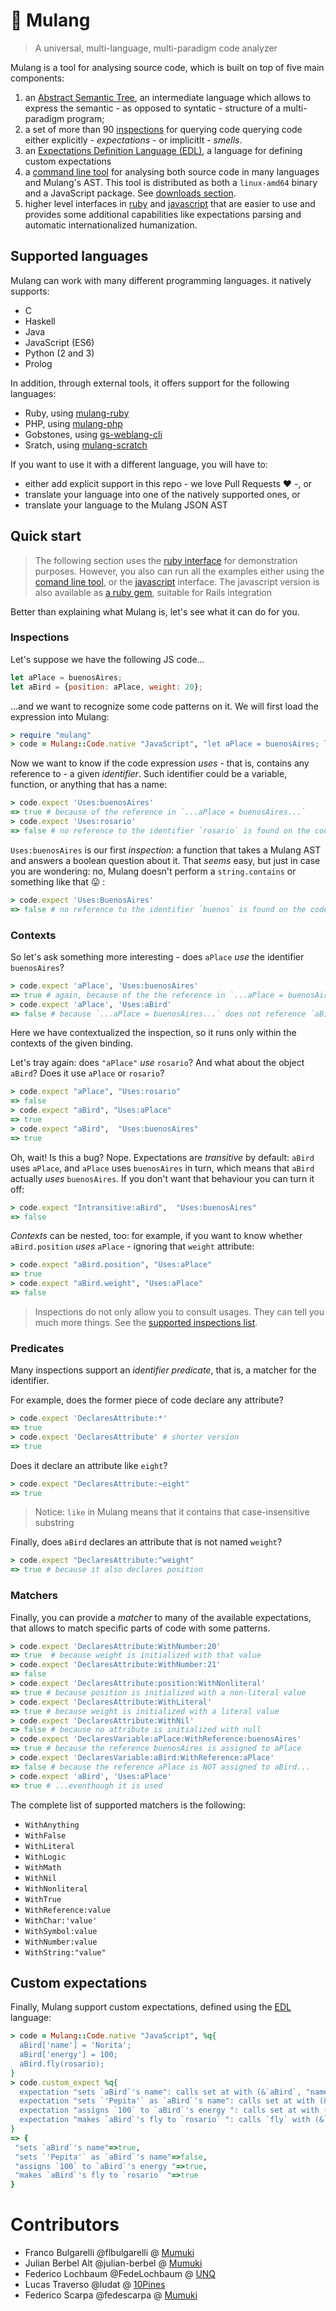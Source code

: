 # 🎍 Mulang

> A universal, multi-language, multi-paradigm code analyzer

Mulang is a tool for analysing source code, which is built on top of five main components:

  1. an [Abstract Semantic Tree](./astspec/), an intermediate language which allows to express the semantic - as opposed to syntatic - structure of a multi-paradigm program;
  2. a set of more than 90 [inspections](./inspections) for querying code querying code either explicitly - _expectations_ - or implicitlt - _smells_.
  3. an [Expectations Definition Language (EDL)](./edlspec), a language for defining custom expectations
  4. a [command line tool](./clispec/) for analysing both source code in many languages and Mulang's AST. This tool is distributed as both a `linux-amd64` binary and a JavaScript package. See [downloads section](https://github.com/mumuki/mulang/releases).
  5. higher level interfaces in [ruby](https://rubygems.org/gems/mulang) and [javascript](https://www.npmjs.com/package/mulang) that are easier to use and provides some additional capabilities like expectations parsing and automatic internationalized humanization.

## Supported languages

Mulang can work with many different programming languages. it natively supports:

  * C
  * Haskell
  * Java
  * JavaScript (ES6)
  * Python (2 and 3)
  * Prolog

In addition, through external tools, it offers support for the following languages:

  * Ruby, using [mulang-ruby](https://github.com/mumuki/mulang-ruby)
  * PHP, using [mulang-php](https://github.com/mumuki/mulang-php)
  * Gobstones, using [gs-weblang-cli](https://github.com/gobstones/gs-weblang-cli)
  * Sratch, using [mulang-scratch](https://github.com/mumuki/mulang-scratch)

If you want to use it with a different language, you will have to:

* either add explicit support in this repo - we love Pull Requests :heart: -, or
* translate your language into one of the natively supported ones, or
* translate your language to the Mulang JSON AST

##  Quick start

> The following section uses the [ruby interface](https://rubygems.org/gems/mulang) for demonstration purposes.
> However, you also can run all the examples either using the [comand line tool](./clispec/), or the [javascript](https://www.npmjs.com/package/mulang) interface.
> The javascript version is also available as [a ruby gem](https://rubygems.org/gems/mulangjs), suitable for Rails integration

Better than explaining what Mulang is, let's see what it can do for you.

### Inspections

Let's suppose we have the following JS code...

```javascript
let aPlace = buenosAires;
let aBird = {position: aPlace, weight: 20};
```

...and we want to recognize some code patterns on it. We will first load the expression into Mulang:

```ruby
> require "mulang"
> code = Mulang::Code.native "JavaScript", "let aPlace = buenosAires; let aBird = {position: aPlace, weight: 20};"
```

Now we want to know if the code expression _uses_ - that is, contains any reference to - a given _identifier_. Such identifier could be a variable, function, or anything that has a name:

```ruby
> code.expect 'Uses:buenosAires'
=> true # because of the reference in `...aPlace = buenosAires...`
> code.expect 'Uses:rosario'
=> false # no reference to the identifier `rosario` is found on the code
```

`Uses:buenosAires` is our first _inspection_: a function that takes a Mulang AST and answers a boolean question about it. That _seems_ easy, but just in case you are wondering: no, Mulang doesn't perform a `string.contains` or something like that :stuck_out_tongue: :

```ruby
> code.expect 'Uses:BuenosAires'
=> false # no reference to the identifier `buenos` is found on the code
```

### Contexts

So let's ask something more interesting - does `aPlace` _use_ the identifier `buenosAires`?

```ruby
> code.expect 'aPlace', 'Uses:buenosAires'
=> true # again, because of the the reference in `...aPlace = buenosAires...`
> code.expect 'aPlace', 'Uses:aBird'
=> false # because `...aPlace = buenosAires...` does not reference `aBird`...
```

Here we have contextualized the inspection, so it runs only within the contexts of the given binding.

Let's tray again: does `"aPlace"` _use_ `rosario`? And what about the object `aBird`? Does it use `aPlace` or `rosario`?

```ruby
> code.expect "aPlace", "Uses:rosario"
=> false
> code.expect "aBird", "Uses:aPlace"
=> true
> code.expect "aBird",  "Uses:buenosAires"
=> true
```

Oh, wait! Is this a bug? Nope. Expectations are _transitive_ by default: `aBird` uses `aPlace`, and `aPlace` uses `buenosAires` in turn, which means that `aBird` actually _uses_ `buenosAires`. If you don't want that behaviour you can turn it off:

```ruby
> code.expect "Intransitive:aBird",  "Uses:buenosAires"
=> false
```

_Contexts_ can be nested, too: for example, if you want to know whether `aBird.position` _uses_ `aPlace` - ignoring that `weight` attribute:

```ruby
> code.expect "aBird.position", "Uses:aPlace"
=> true
> code.expect "aBird.weight", "Uses:aPlace"
=> false
```

> Inspections do not only allow you to consult usages. They can tell you much more things. See the [supported inspections list]('./inspections/).

### Predicates

Many inspections support an _identifier predicate_, that is, a matcher for the identifier.

For example, does the former piece of code declare any attribute?

```ruby
> code.expect 'DeclaresAttribute:*'
=> true
> code.expect 'DeclaresAttribute' # shorter version
=> true
```

Does it declare an attribute like `eight`?


```ruby
> code.expect "DeclaresAttribute:~eight"
=> true
```
> Notice: `like` in Mulang means that it contains that case-insensitive substring

Finally, does `aBird` declares an attribute that is not named `weight`?

```ruby
> code.expect "DeclaresAttribute:^weight"
=> true # because it also declares position
```

### Matchers

Finally, you can provide a _matcher_ to many of the available expectations, that allows to match specific parts of code with some patterns.

```ruby
> code.expect 'DeclaresAttribute:WithNumber:20'
=> true  # because weight is initialized with that value
> code.expect 'DeclaresAttribute:WithNumber:21'
=> false
> code.expect 'DeclaresAttribute:position:WithNonliteral'
=> true # because position is initialized with a non-literal value
> code.expect 'DeclaresAttribute:WithLiteral'
=> true # because weight is initialized with a literal value
> code.expect 'DeclaresAttribute:WithNil'
=> false # because no attribute is initialized with null
> code.expect 'DeclaresVariable:aPlace:WithReference:buenosAires'
=> true # because the reference buenosAires is assigned to aPlace
> code.expect 'DeclaresVariable:aBird:WithReference:aPlace'
=> false # because the reference aPlace is NOT assigned to aBird...
> code.expect 'aBird', 'Uses:aPlace'
=> true # ...eventhough it is used
```

The complete list of supported matchers is the following:

  * `WithAnything`
  * `WithFalse`
  * `WithLiteral`
  * `WithLogic`
  * `WithMath`
  * `WithNil`
  * `WithNonliteral`
  * `WithTrue`
  * `WithReference:value`
  * `WithChar:'value'`
  * `WithSymbol:value`
  * `WithNumber:value`
  * `WithString:"value"`

## Custom expectations

Finally, Mulang support custom expectations, defined using the [EDL]((./edlspec)) language:

```ruby
> code = Mulang::Code.native "JavaScript", %q{
  aBird['name'] = 'Norita';
  aBird['energy'] = 100;
  aBird.fly(rosario);
}
> code.custom_expect %q{
  expectation "sets `aBird`'s name": calls set at with (&`aBird`, "name");
  expectation "sets `'Pepita'` as `aBird`'s name": calls set at with (&`aBird`, "name", "Pepita");
  expectation "assigns `100` to `aBird`'s energy ": calls set at with (&`aBird`, "energy", 100);
  expectation "makes `aBird`'s fly to `rosario` ": calls `fly` with (&`aBird`, &`rosario`);
}
=> {
 "sets `aBird`'s name"=>true,
 "sets `'Pepita'` as `aBird`'s name"=>false,
 "assigns `100` to `aBird`'s energy "=>true,
 "makes `aBird`'s fly to `rosario` "=>true
}
```

# Contributors

 * Franco Bulgarelli @flbulgarelli @ [Mumuki](@mumuki)
 * Julian Berbel Alt @julian-berbel @ [Mumuki](@mumuki)
 * Federico Lochbaum @FedeLochbaum @ [UNQ](http://www.unq.edu.ar/)
 * Lucas Traverso @ludat @ [10Pines](@10pines)
 * Federico Scarpa @fedescarpa @ [Mumuki](@mumuki)
